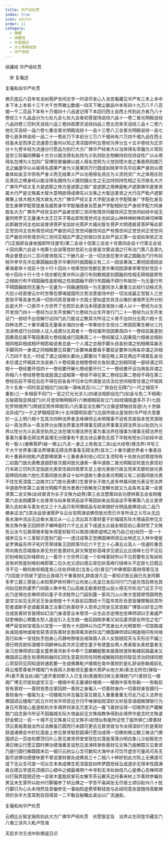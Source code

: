 ```yaml
---
title: 华严经纶贯
index: true
icon: editor
order: 11
category:
  - 佛藏
  - 续藏经
  - 中国撰述
  - 大小乘释经部
  - 华严部疏
---
```


续藏经   华严经纶贯  

　宋 复庵述  

复庵和尚华严纶贯  

佛灭度后六百年有龙树菩萨世间文字一时读尽发心入龙宫看藏见华严有三本上本中本下本上本有十三千大千世界微尘数偈一四天下微尘数品中本有四十九万八千八百偈一千二百品下本有十万偈四十八品遂记得下本回归西土自西土传到此方者乃八十卷经三十九品品分为七处九会七处九会者初菩提场说经六品十一卷二普光明殿说经六品四卷三忉利天说经六品三卷四夜摩天说经四品三卷五兜率天说经三品十二卷六他化天说经一品六卷七重会普光明殿说经十一品十三卷八三会普光明殿说经一品七卷七逝多林说经一品二十一卷此乃下本前分三万六千偈尚有六万四千偈九品在西土经虽未足而序正流通意已备何以知之清凉国师判五卷经为序分五十五半卷经为正宗分十九卷半经为流通分行愿品为别行大方广佛华严经者大以当体得名常徧为义常则竖穷三际徧则横徧十方方以就法得名轨持为义轨则轨生物解持则任持自性广以从用得名包博为义包则广容博则普徧佛以就人得名觉照为义觉则悟大夜之重昏照则朗万法之幽邃华以从喻得名感果严身为义感果则万行圆成如桃李华先华后果严身则众德备体如金玉华但有严身义而无结果义严以功用得名资庄为义资则资广大之体用庄则庄真应之佛身经以能诠得名摄持为义摄则摄众生之无边持则持性相之无尽故名大方广佛华严经又复大是遮那之体方是遮那之相广是遮那之用佛是毗卢遮那佛华是普贤属大行严是文殊属大智大意明欲得成佛先以文殊之大智运普贤之大行庄严毗卢遮那佛果上体大相大用大故名大方广佛华严经又复大字配法身方字配智身广字配化身及意生身佛字配菩提身及威势身华字配福德身及愿身严字配相好庄严身经字配力持身故名大方广佛华严经世主妙严品者世即三世间有情世间器世间正觉世间如经中说无量阿修罗王无量诸大龙王日天子等此即有情世间主也如说山神林神树神风神河神等此即器世间主也如说普贤菩萨宝焰妙光菩萨大福光智生菩萨大明德美音菩萨等此即正觉世间主也有情世间庄严器世间正觉世间器世间庄严有情世间正觉世间正觉世间庄严器世间有情世间三世间互相庄严谓之妙故曰世主妙严品又第一会说如来依正法门(正报即自身依报即所住屋宅)第二会说十信第三会说十住第四会说十行第五会说十回向第六会说十地第七会说等觉妙觉前七会普是次第说谓之行布法门第八及第九两会普慧云兴二百问普贤瓶泻二千酬凡说一法一切法皆在里许谓之圆融法门行布如桃华李华先华后果圆融如莲华华果同时就圆融又有二义一因该果海二果彻因源因该果海者举十信前十住十行十回向十地等觉妙觉都在里许果彻因源者举等觉妙觉后十地十回向十行十住十信亦都在里许所以道行布则教相差别圆融则性相无碍相是即性之相故行布不碍圆融性是即相之性故圆融不碍行布圆融不碍行布故则一为无量行布不碍圆融故则无量为一无量为一则融通隐隐一为无量则涉入重重又此经行动格式先大后小经首便云尔时世尊在摩竭提国阿兰若法菩提场中於一切法成最正觉智入三世悉皆平等其身充满一切世间其音普顺十方国土譬如虚空具含众像於诸境界无所分别此是大开一口吞尽十方世界了也若於此承当未得遂渐渐放小接人以十一卷经为众生开发信门四十一卷经为众生开发解门七卷经为众生开发行门二十一卷经为众生开发证门一部经不出信解行证四门此乃能诠之教其次所诠之义者不出四分五周六相十玄四种法界二十重华藏及无量香水海四分者一举果劝乐生信分二修因契果生解分三托法进修成行分四依人证入成德分五周者十一卷经属所信因果周四十一卷经前属差别因果周后属平等因果周七卷经属成行因果周二十一卷经属证入因果周六相者总相别相同相异相成相坏相若喻说者总是一个人谓之总相手脚头目各别谓之别相眼耳鼻舌手脚同共一身谓之同相眼要见耳要门舌要味鼻要香手要捉足要奔功用各异谓之异相八万四千毛孔一时成了谓之成相头要向上脚要向下眉在眼上耳在两边不得紊乱各住本位谓之坏相其次法说者八十卷经属总相卷卷经文各别谓之别相同是一部经谓之同相十一卷经要开信四十一卷经要开解七卷经要开行二十一卷经要开证功用各异谓之异相八十卷经卷卷皆成就谓之成相第一卷经不得在第二卷经后第二卷经不得在第三卷经后前不得在后后不得在前各各坏归本位所谓是法住法位世间相常住谓之坏相其次十玄者一同时具足相应门(如海一滴味具百川)二广狭自在无碍门(一尺之镜现千重影)三一多相容不同门(一室之灯光光涉入)四诸法相即自在门(如金与色二不相离)五秘密隐显俱成门(片月澄空晦明相并)六微细相容安立门(如琉璃瓶盛多芥子)七因陀罗网境界门(两镜互照传辉相泻)八托事显法生解门(立像竖臂触目皆道)九十世膈法异成门(一夕之梦翱翔百年)十主伴圆明具德门(北辰所居众星皆拱)华严经大意要於一尘上明六相十玄其次四种法界者圭峰禅师云未明理事不说有空直指本觉灵源故曰一真法界从一真法界分出理法界事法界理事无碍法界事事无碍法界法以轨则为义界以性分为义此真空轨则之法在理为理法界在事为事法界在理事为理事无碍法界在事事为事事无碍法界盖理无分限事有千差古诗云春色无高下华枝有短长只如经中说有一智人(诸佛菩萨)破一微尘(凡夫一身之上有我法二执)出大经卷(理法界)书写三千大千世界事(事法界理事无碍法界事事无碍法界)其次二十重华藏世界者十重表自利十重表利他毗卢遮那佛居第十三重者表利他心切又复须知有十处放光初菩提场有二初面门放光表教道遐舒故次眉间放光通表一乘中道故二普光明殿足轮放光表信初行本故三忉利天足指放光表安住故四夜摩天足上放光表依行故五兜率天膝轮放光表屈伸回向故六他化天眉间放光表证十如中道故七重会普光明殿又有二初眉间放光表不住生死涅盘二边故次口门放光表佛口生普贤长子故九逝多林眉间放光表证穷法界中道故所有第三会普光明殿不放光者表行依解发只发解光故又九会各有主第一会普贤第二会文殊(此经普贤为长子文殊为幼男)第三会法慧第四会功德林第五会金刚幢第六会金刚藏第七会普贤与如来普贤品谈平等因如来出现品谈平等果第八会又普贤第九会如来与善友也又三十九品只有阿僧祇品与如来随好光明品是佛说(此二品乃佛亲证法门)其余品皆诸菩萨与云台宝网演说佛但放光而已许多所诠之义尽从无边香水海中流出无边香水海又从一心上流出其次善财童子於福城东际大塔庙前参见文殊文殊作象王回顾师子嚬呻是时六千比丘言下成道五众益友顿启初心善财悟了文殊告云汝今见我得根本智未得差别智可以南游(南即虚明之地乃自己也)经历一百一十城参见五十三善智识差别门庭一一透过成等正觉佛国禅师颂云出林还又入林中便是娑罗佛庙东师子吼时芳草绿象王回顾落华红六千乞士十心满五众高人一信通珍重吾师向南去百城烟水渺无穷於是善财礼辞文殊登妙高峰求见德云比丘绕峰七日不见后於别峰相见妙峰即向上一着尽十方世界只是一个妙峰善财所以不见若要有见有闻有说有听除是别峰别峰即第二位头也又颂曰德云常在妙高峰行绕峰头不定踪七日既云寻不见一朝何故却相逢发心住处师缘合(当发心住)普见门中佛境容(善财得普见法门)回首夕阳坡下望白云青嶂万千重善财礼辞南游凡见一善知识皆云我已先发阿耨多罗三藐三菩提心未知菩萨修何等行云何发心先呈已发后问行门乃是先悟后修也其间如见胜热婆罗门四面火聚中有刀山高峻无极善财登山投火得无尽轮法门证王子位此乃逆境也忠禅师颂曰童子寻求胜热公门庭别露一家风刀山火聚方登跳顿悟圆明色是空又如见无厌足王坐金刚座十千大臣前后围绕十万猛卒其形丑恶皆攘臂瞋目其所犯者或断手足或截耳鼻王治事已执善财手入宫命之同坐见其宫殿广博皆以妙宝之所合成告善财言我得如幻法门身语意业未曾烦一众生此亦逆境也忠禅师颂曰王者威严狱吏嗔剜心臂腹太愁人逡巡引入无生殿一曲后园桃李春又如见婆须密女所住之宅广博严丽宝树宝墙及以宝堑一一皆有十大园林以为庄严其身出大光明普照一切宫殿或执或抱或吻或唼皆获清凉告善财言我得离贪欲际法门佛国禅师颂曰相逢相问有何缘高行如来一宝钱执手抱身心月静吻唇唼舌戒珠圆人非人女皆随现天与天形应不偏三德已明贪欲际酒楼华洞醉神仙其次并见德生童子有德童女两人男表智女表悲童者无染习忠禅师颂曰童女童男骨月新手中牵个玉麒麟殷懃来报善财道弥勒楼前路最亲又佛国颂云德生有德两和融同幻同生意莫穷同住同修成解脱同悲同智显灵功同绿同想心冥契同见同知道转通若要一生成佛果毗卢楼阁在南中善财於是礼辞诣弥勒阁前礼拜云惟愿尊者开楼阁门令我得入弥勒领无量诸大菩萨从他方来(表法无所住)弹指一声(表不离当处)阁门遂开善财即入入已复闭(表摄用归体又表理绝门户)善财见一楼阁广博无尽犹如虚空又见一楼阁中有无量诸妙楼阁一一楼阁中皆有弥勒一一弥勒前皆有善财一一善财皆悉合掌回顾一善财之身徧入一切善财身内一切善财身皆摄归一善财身内一楼阁为主一切楼阁为伴互徧互容互摄互入重重重重无尽此乃证入法界也佛国颂云楼阁门前立片时龙华师至远方归不唯弹指观深妙又听慈音语细微理智行为身日月菩提心是道枢机许多境界何来去万里天边一雁飞善财证得一切境界庄严藏解脱门自念我今所证不因福城东际大塔庙前见文殊指教争得到此境界作是念时文殊遂舒金臂过一百一十城不见文殊身只见文殊手(初悟似有能所证悟了能所俱亡)摩善财顶云善哉善哉汝所证法解虽已圆而行未圆可更去见普贤彼当令汝得深妙行於是善财辞退诸佛会中於红莲座上参见普贤智悲圆满行愿功成得一切佛剎微尘数三昧法门佛国颂云一百由旬摩顶归片心思见普贤师堂堂现在红莲座落落分明白象儿沙劫智悲方满日微尘行愿正圆时佛功德海重宣说愁见波涛转渺弥善财见文殊乃是解圆又见普贤乃是行圆行解既圆末后一偈只云剎尘心念可数知大海中水可饮尽虚空可量风可系无能尽说佛功德便休更不曾说善财甚处成佛具三十二相八十种好到此方知上无佛道可成下无众生可度一切众生本来成佛生死涅盘犹如昨梦圆觉经云成道亦无得本性圆满故古德云学道先须细识心细中之细最难明个中寻到无寻处始信凡心是佛心忠禅师颂曰打鼓弄琵琶还他一会家木童能抚掌石女解烹茶云散天边月春来树上华善财参徧处黑豆未生芽所以赵州行脚徧参了却云佛之一字吾不喜闻张无尽居士颂曰赵州八十犹行脚只为心头未悄然及至徧参无一事始知虚费草鞋钱皆与此经同意余尝随侍真歇禅师於杂华大意耳剽目窃得其一二不敢自秘輙此录出以广流通矣。  

复庵和尚华严纶贯  

云栖比丘智定捐赀刻此大方广佛华严经纶贯　伏愿智定及　法界众生同登华藏玄门八难三涂共入毗卢性海  

天启岁次壬戌中秋佛诞日识  
